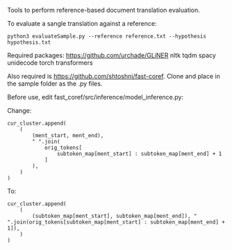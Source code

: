 Tools to perform reference-based document translation evaluation.

To evaluate a sangle translation against a reference:
```
python3 evaluateSample.py --reference reference.txt --hypothesis hypothesis.txt
```

Required packages:
https://github.com/urchade/GLiNER
nltk
tqdm
spacy
unidecode
torch
transformers

Also required is https://github.com/shtoshni/fast-coref.
Clone and place in the sample folder as the .py files.

Before use, edit fast_coref/src/inference/model_inference.py:

Change:
```
cur_cluster.append(
    (
        (ment_start, ment_end),
        " ".join(
            orig_tokens[
                subtoken_map[ment_start] : subtoken_map[ment_end] + 1
            ]
        ),
    )
)
```
To:
```
cur_cluster.append(
    (
        (subtoken_map[ment_start], subtoken_map[ment_end]), " ".join(orig_tokens[subtoken_map[ment_start] : subtoken_map[ment_end] + 1]),
    )
)
```